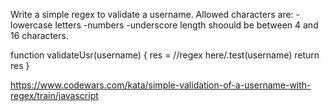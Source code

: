 Write a simple regex to validate a username.
Allowed characters are:
-lowercase letters -numbers -underscore
length shoould be between 4 and 16 characters.

function validateUsr(username) {
  res =  //regex here/.test(username) 
  return res
}

https://www.codewars.com/kata/simple-validation-of-a-username-with-regex/train/javascript